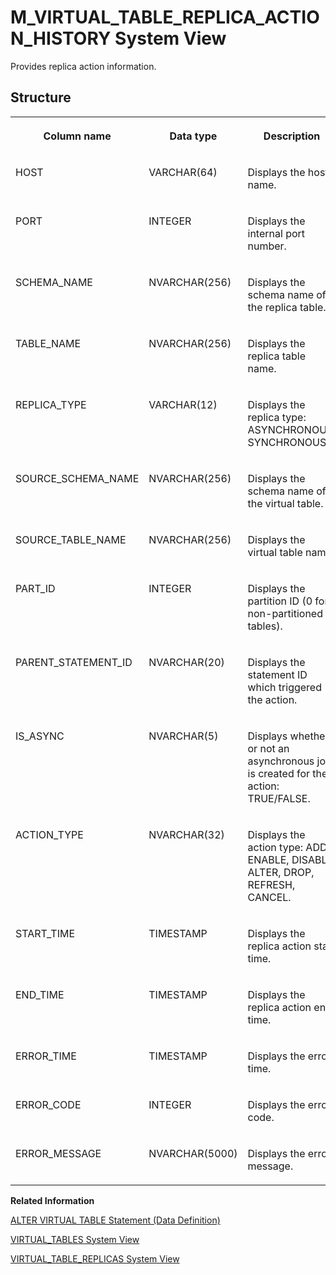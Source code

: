 <!-- loio855d7b66b2b147879ab28c9024800cd0 -->

# M\_VIRTUAL\_TABLE\_REPLICA\_ACTION\_HISTORY System View

Provides replica action information.



<a name="loio855d7b66b2b147879ab28c9024800cd0___v_i_r_t_u_a_l__t_a_b_l_e_s_1struct_VIRTUAL_TABLES"/>

## Structure


<table>
<tr>
<th valign="top">

Column name



</th>
<th valign="top">

Data type



</th>
<th valign="top">

Description



</th>
</tr>
<tr>
<td valign="top">

HOST



</td>
<td valign="top">

VARCHAR\(64\)



</td>
<td valign="top">

Displays the host name.



</td>
</tr>
<tr>
<td valign="top">

PORT



</td>
<td valign="top">

INTEGER



</td>
<td valign="top">

Displays the internal port number.



</td>
</tr>
<tr>
<td valign="top">

SCHEMA\_NAME



</td>
<td valign="top">

NVARCHAR\(256\)



</td>
<td valign="top">

Displays the schema name of the replica table.



</td>
</tr>
<tr>
<td valign="top">

TABLE\_NAME



</td>
<td valign="top">

NVARCHAR\(256\)



</td>
<td valign="top">

Displays the replica table name.



</td>
</tr>
<tr>
<td valign="top">

REPLICA\_TYPE



</td>
<td valign="top">

VARCHAR\(12\)



</td>
<td valign="top">

Displays the replica type: ASYNCHRONOUS, SYNCHRONOUS.



</td>
</tr>
<tr>
<td valign="top">

SOURCE\_SCHEMA\_NAME



</td>
<td valign="top">

NVARCHAR\(256\)



</td>
<td valign="top">

Displays the schema name of the virtual table.



</td>
</tr>
<tr>
<td valign="top">

SOURCE\_TABLE\_NAME



</td>
<td valign="top">

NVARCHAR\(256\)



</td>
<td valign="top">

Displays the virtual table name.



</td>
</tr>
<tr>
<td valign="top">

PART\_ID



</td>
<td valign="top">

INTEGER



</td>
<td valign="top">

Displays the partition ID \(0 for non-partitioned tables\).



</td>
</tr>
<tr>
<td valign="top">

PARENT\_STATEMENT\_ID



</td>
<td valign="top">

NVARCHAR\(20\)



</td>
<td valign="top">

Displays the statement ID which triggered the action.



</td>
</tr>
<tr>
<td valign="top">

IS\_ASYNC



</td>
<td valign="top">

NVARCHAR\(5\)



</td>
<td valign="top">

Displays whether or not an asynchronous job is created for the action: TRUE/FALSE.



</td>
</tr>
<tr>
<td valign="top">

ACTION\_TYPE



</td>
<td valign="top">

NVARCHAR\(32\)



</td>
<td valign="top">

Displays the action type: ADD, ENABLE, DISABLE, ALTER, DROP, REFRESH, CANCEL.



</td>
</tr>
<tr>
<td valign="top">

START\_TIME



</td>
<td valign="top">

TIMESTAMP



</td>
<td valign="top">

Displays the replica action start time.



</td>
</tr>
<tr>
<td valign="top">

END\_TIME



</td>
<td valign="top">

TIMESTAMP



</td>
<td valign="top">

Displays the replica action end time.



</td>
</tr>
<tr>
<td valign="top">

ERROR\_TIME



</td>
<td valign="top">

TIMESTAMP



</td>
<td valign="top">

Displays the error time.



</td>
</tr>
<tr>
<td valign="top">

ERROR\_CODE



</td>
<td valign="top">

INTEGER



</td>
<td valign="top">

Displays the error code.



</td>
</tr>
<tr>
<td valign="top">

ERROR\_MESSAGE



</td>
<td valign="top">

NVARCHAR\(5000\)



</td>
<td valign="top">

Displays the error message.



</td>
</tr>
</table>

**Related Information**  


[ALTER VIRTUAL TABLE Statement \(Data Definition\)](../../010-SQL-Reference/012-SQL-Statements/alter-virtual-table-statement-data-definition-5182698.md "Modifies a virtual table's column properties, and lets you refresh the metadata of a virtual table.")

[VIRTUAL\_TABLES System View](../021-System-Views/virtual-tables-system-view-21031a8.md "Provides information about virtual tables.")

[VIRTUAL\_TABLE\_REPLICAS System View](../021-System-Views/virtual-table-replicas-system-view-ce3d19f.md "Provides information on the relationships between virtual tables and replica tables.")

